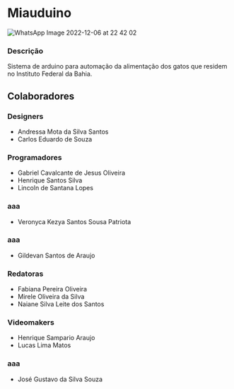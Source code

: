 # Miauduino

![WhatsApp Image 2022-12-06 at 22 42 02](https://user-images.githubusercontent.com/94535032/209439870-f39dca56-8d37-4890-a91c-1d2658787972.jpeg)

### Descrição
Sistema de arduino para automação da alimentação dos gatos que residem no Instituto Federal da Bahia.

## Colaboradores

### Designers
* Andressa Mota da Silva Santos
* Carlos Eduardo de Souza

### Programadores
* Gabriel Cavalcante de Jesus Oliveira
* Henrique Santos Silva
* Lincoln de Santana Lopes

### aaa
* Veronyca Kezya Santos Sousa Patriota

### aaa
* Gildevan Santos de Araujo

### Redatoras
* Fabiana Pereira Oliveira
* Mirele Oliveira da Silva
* Naiane Silva Leite dos Santos

### Videomakers
* Henrique Sampario Araujo
* Lucas Lima Matos

### aaa
* José Gustavo da Silva Souza
